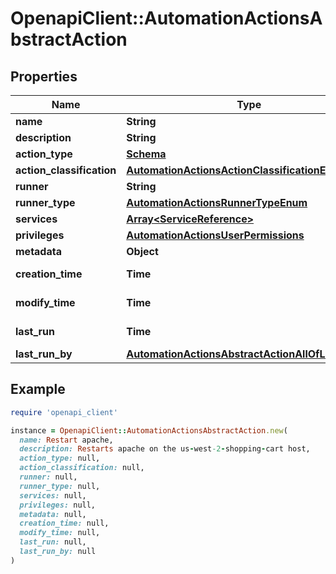 # OpenapiClient::AutomationActionsAbstractAction

## Properties

| Name | Type | Description | Notes |
| ---- | ---- | ----------- | ----- |
| **name** | **String** |  |  |
| **description** | **String** |  | [optional] |
| **action_type** | [**Schema**](Schema.md) |  |  |
| **action_classification** | [**AutomationActionsActionClassificationEnum**](AutomationActionsActionClassificationEnum.md) |  | [optional] |
| **runner** | **String** |  | [optional] |
| **runner_type** | [**AutomationActionsRunnerTypeEnum**](AutomationActionsRunnerTypeEnum.md) |  | [optional] |
| **services** | [**Array&lt;ServiceReference&gt;**](ServiceReference.md) |  | [optional] |
| **privileges** | [**AutomationActionsUserPermissions**](AutomationActionsUserPermissions.md) |  | [optional] |
| **metadata** | **Object** |  | [optional] |
| **creation_time** | **Time** | The date/time |  |
| **modify_time** | **Time** | The date/time |  |
| **last_run** | **Time** | The date/time | [optional] |
| **last_run_by** | [**AutomationActionsAbstractActionAllOfLastRunBy**](AutomationActionsAbstractActionAllOfLastRunBy.md) |  | [optional] |

## Example

```ruby
require 'openapi_client'

instance = OpenapiClient::AutomationActionsAbstractAction.new(
  name: Restart apache,
  description: Restarts apache on the us-west-2-shopping-cart host,
  action_type: null,
  action_classification: null,
  runner: null,
  runner_type: null,
  services: null,
  privileges: null,
  metadata: null,
  creation_time: null,
  modify_time: null,
  last_run: null,
  last_run_by: null
)
```

